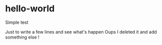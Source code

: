 # hello-world
Simple test

Just to write a few lines and see what's happen
Oups I deleted it and add something else !
